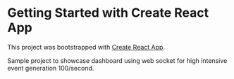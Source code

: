 # Getting Started with Create React App

This project was bootstrapped with [Create React App](https://github.com/facebook/create-react-app).

Sample project to showcase dashboard using web socket for high intensive event generation 100/second.
